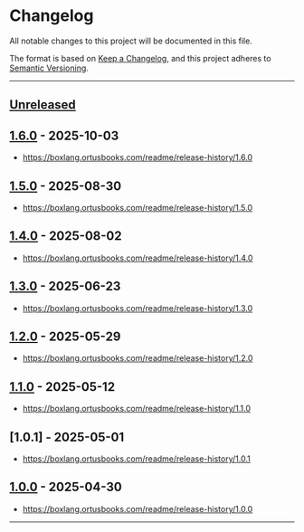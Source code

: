 # Changelog

All notable changes to this project will be documented in this file.

The format is based on [Keep a Changelog](https://keepachangelog.com/en/1.0.0/),
and this project adheres to [Semantic Versioning](https://semver.org/spec/v2.0.0.html).

* * *

## [Unreleased]

## [1.6.0] - 2025-10-03

- <https://boxlang.ortusbooks.com/readme/release-history/1.6.0>

## [1.5.0] - 2025-08-30

- <https://boxlang.ortusbooks.com/readme/release-history/1.5.0>

## [1.4.0] - 2025-08-02

- <https://boxlang.ortusbooks.com/readme/release-history/1.4.0>

## [1.3.0] - 2025-06-23

- <https://boxlang.ortusbooks.com/readme/release-history/1.3.0>

## [1.2.0] - 2025-05-29

- <https://boxlang.ortusbooks.com/readme/release-history/1.2.0>

## [1.1.0] - 2025-05-12

- <https://boxlang.ortusbooks.com/readme/release-history/1.1.0>

## [1.0.1] - 2025-05-01

- <https://boxlang.ortusbooks.com/readme/release-history/1.0.1>

## [1.0.0] - 2025-04-30

- <https://boxlang.ortusbooks.com/readme/release-history/1.0.0>

* * *

[unreleased]: https://github.com/ortus-boxlang/boxlang-miniserver/compare/v1.6.0...HEAD
[1.6.0]: https://github.com/ortus-boxlang/boxlang-miniserver/compare/v1.5.0...v1.6.0
[1.5.0]: https://github.com/ortus-boxlang/boxlang-miniserver/compare/v1.4.0...v1.5.0
[1.4.0]: https://github.com/ortus-boxlang/boxlang-miniserver/compare/v1.3.0...v1.4.0
[1.3.0]: https://github.com/ortus-boxlang/boxlang-miniserver/compare/v1.2.0...v1.3.0
[1.2.0]: https://github.com/ortus-boxlang/boxlang-miniserver/compare/v1.1.0...v1.2.0
[1.1.0]: https://github.com/ortus-boxlang/boxlang-miniserver/compare/v1.0.0...v1.1.0
[1.0.0]: https://github.com/ortus-boxlang/boxlang-miniserver/compare/e31fe4ded229e36b940fea08bef9239588599479...v1.0.0
